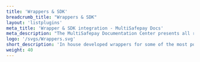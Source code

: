 ```yaml
---
title: 'Wrappers & SDK'
breadcrumb_title: "Wrappers & SDK"
layout: 'listplugins'
meta_title: 'Wrapper & SDK integration - MultiSafepay Docs'
meta_description: "The MultiSafepay Documentation Center presents all relevant information about our Plugins and API. You can also find support pages for payment methods, tools and general questions as well as the contact details of our Support and Integration Teams."
logo: '/svgs/Wrappers.svg'
short_description: 'In house developed wrappers for some of the most popular programming languages.'
weight: 40
---
```

